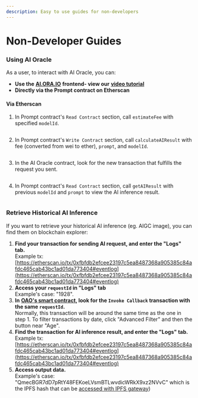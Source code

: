 ```yaml
---
description: Easy to use guides for non-developers
---
```


# Non-Developer Guides

### Using AI Oracle

As a user, to interact with AI Oracle, you can:

* **Use the** [**AI.ORA.IO**](https://ai.ora.io/) **frontend- view our** [**video tutorial**](https://www.youtube.com/watch?v=8fcJbeKN1uM)
* **Directly via the Prompt contract on Etherscan**

#### Via Etherscan

1. In Prompt contract's `Read Contract` section, call `estimateFee` with specified `modelId`.

<figure><img src="../../.gitbook/assets/截屏2024-03-19 上午11.07.20 (2).png" alt=""><figcaption></figcaption></figure>

2. In Prompt contract's `Write Contract` section, call `calculateAIResult` with fee (converted from wei to ether), `prompt`, and `modelId`.

<figure><img src="../../.gitbook/assets/截屏2024-03-19 上午11.10.10.png" alt=""><figcaption></figcaption></figure>

3. In the AI Oracle contract, look for the new transaction that fulfills the request you sent.

<figure><img src="../../.gitbook/assets/截屏2024-03-19 上午11.16.17.png" alt=""><figcaption></figcaption></figure>

4. In Prompt contract's `Read Contract` section, call `getAIResult` with previous `modelId` and `prompt` to view the AI inference result.

<figure><img src="../../.gitbook/assets/截屏2024-03-19 上午11.16.57.png" alt=""><figcaption></figcaption></figure>

### Retrieve Historical AI Inference

If you want to retrieve your historical AI inference (eg. AIGC image), you can find them on blockchain explorer:

1. **Find your transaction for sending AI request, and enter the "Logs" tab.**\
   Example tx: [https://etherscan.io/tx/0xfbfdb2efcee23197c5ea8487368a905385c84afdc465cab43bc1ad01da773404#eventlog](https://etherscan.io/tx/0xfbfdb2efcee23197c5ea8487368a905385c84afdc465cab43bc1ad01da773404#eventlog)
2. **Access your `requestId` in "Logs" tab**\
   Example's case: "1928".
3. **In** [**OAO's smart contract**](references/)**, look for the `Invoke Callback` transaction with the same `requestId`.**\
   Normally, this transaction will be around the same time as the one in step 1. To filter transactions by date, click "Advanced Filter" and then the button near "Age".
4. **Find the transaction for AI inference result, and enter the "Logs" tab.**\
   Example tx: [https://etherscan.io/tx/0xfbfdb2efcee23197c5ea8487368a905385c84afdc465cab43bc1ad01da773404#eventlog](https://etherscan.io/tx/0xfbfdb2efcee23197c5ea8487368a905385c84afdc465cab43bc1ad01da773404#eventlog)
5. **Access output data.**\
   Example's case: "QmecBGR7dD7pRtY48FEKoeLVsmBTLwvdicWRkX9xz2NVvC" which is the IPFS hash that can be [accessed with IPFS gateway](https://ipfs.io/ipfs/QmecBGR7dD7pRtY48FEKoeLVsmBTLwvdicWRkX9xz2NVvC))
